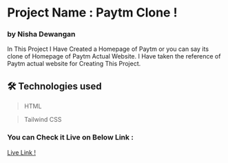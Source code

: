 # Project Name : **Paytm Clone !**

### by Nisha Dewangan

In This Project I Have Created a Homepage of Paytm or you can say its clone of Homepage of Paytm Actual Website. I Have taken the reference of Paytm actual website for Creating This Project.

## 🛠 Technologies used

> HTML

> Tailwind CSS

### You can Check it Live on Below Link :

[Live Link !](https://nisha-pay-tm-clone.netlify.app/)
